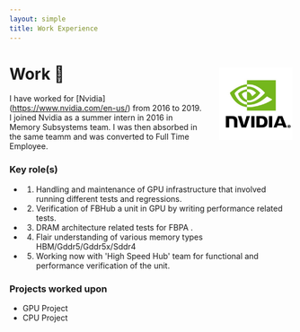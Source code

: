 ```yaml
---
layout: simple
title: Work Experience
---
```


<style>
.hero-body .column {
	margin-bottom: 180px;
}

.hero-body .tagline {
	font-size: 18px;
	margin-top: 5px;
}

#self-photo {
	margin-top: 30px;
	margin-left: 30px;
	border-radius: 0%;
	width: 130px;
}
</style>

<img id="self-photo" src="/nvidia.jpg" align="right">

# Work 🏦  
I have worked for [Nvidia] (https://www.nvidia.com/en-us/) from 2016 to 2019. I joined Nvidia as a summer intern in 2016 in Memory Subsystems team. I was then absorbed in the same teamm and was converted to Full Time Employee. 


### Key role(s)
- 1) Handling and maintenance of GPU infrastructure that involved running different tests and regressions. 
- 2) Verification of FBHub a unit in GPU by writing performance related tests. 
- 3) DRAM architecture related tests for FBPA . 
- 4) Flair understanding of various memory types HBM/Gddr5/Gddr5x/Sddr4 
- 5) Working now with 'High Speed Hub' team for functional and performance verification of the unit.

### Projects worked upon
- GPU Project 
- CPU Project 
